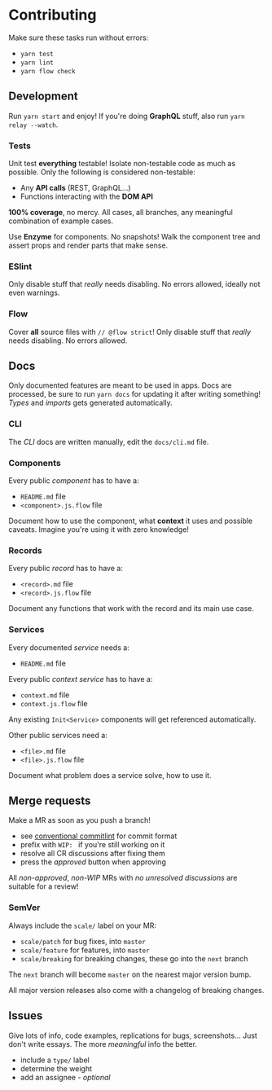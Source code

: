 # Contributing

Make sure these tasks run without errors:
* `yarn test`
* `yarn lint`
* `yarn flow check`

## Development

Run `yarn start` and enjoy! If you're doing **GraphQL** stuff, also run `yarn relay --watch`.

### Tests

Unit test **everything** testable! Isolate non-testable code as much as possible. Only the following is considered non-testable:
* Any **API calls** (REST, GraphQL...)
* Functions interacting with the **DOM API**

**100% coverage**, no mercy. All cases, all branches, any meaningful combination of example cases.

Use **Enzyme** for components. No snapshots! Walk the component tree and assert props and render parts that make sense.

### ESlint

Only disable stuff that _really_ needs disabling. No errors allowed, ideally not even warnings.

### Flow

Cover **all** source files with `// @flow strict`! Only disable stuff that _really_ needs disabling. No errors allowed.

## Docs

Only documented features are meant to be used in apps. Docs are processed, be sure to run `yarn docs` for updating it after writing something! _Types_ and _imports_ gets generated automatically.

### CLI

The _CLI_ docs are written manually, edit the `docs/cli.md` file.

### Components

Every public _component_ has to have a:
* `README.md` file
* `<component>.js.flow` file

Document how to use the component, what **context** it uses and possible caveats. Imagine you're using it with zero knowledge!

### Records

Every public _record_ has to have a:
* `<record>.md` file
* `<record>.js.flow` file

Document any functions that work with the record and its main use case.

### Services

Every documented _service_ needs a:
* `README.md` file

Every public _context service_ has to have a:
* `context.md` file
* `context.js.flow` file

Any existing `Init<Service>` components will get referenced automatically.

Other public services need a:
* `<file>.md` file
* `<file>.js.flow` file

Document what problem does a service solve, how to use it.

## Merge requests

Make a MR as soon as you push a branch!

* see [conventional commitlint](https://www.conventionalcommits.org/en/) for commit format
* prefix with `WIP: ` if you're still working on it
* resolve all CR discussions after fixing them
* press the _approved_ button when approving

All _non-approved_, _non-WIP_ MRs with _no unresolved discussions_ are suitable for a review!

### SemVer

Always include the `scale/` label on your MR:
* `scale/patch` for bug fixes, into `master`
* `scale/feature` for features, into `master`
* `scale/breaking` for breaking changes, these go into the `next` branch

The `next` branch will become `master` on the nearest major version bump.

All major version releases also come with a changelog of breaking changes.

## Issues

Give lots of info, code examples, replications for bugs, screenshots... Just don't write essays. The more _meaningful_ info the better.

- include a `type/` label
- determine the weight
- add an assignee - _optional_
